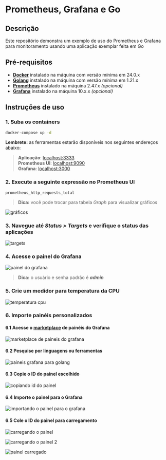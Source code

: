 # Prometheus, Grafana e Go

## Descrição

Este repositório demonstra um exemplo de uso do Prometheus e Grafana para monitoramento usando uma aplicação exemplar feita em Go

## Pré-requisitos

- **[Docker](https://docs.docker.com/get-docker/)** instalado na máquina com versão mínima em 24.0.x
- **[Golang](https://go.dev/dl/)** instalado na máquina com versão mínima em 1.21.x
- **[Prometheus](https://prometheus.io/download/)** instalado na máquina 2.47.x *(opcional)*
- **[Grafana](https://grafana.com/grafana/download?pg=get&plcmt=selfmanaged-box1-cta1)** instalado na máquina 10.x.x *(opcional)*

## Instruções de uso

### 1. Suba os containers

```bash
docker-compose up -d
```

**Lembrete:** as ferramentas estarão disponíveis nos seguintes endereços abaixo:

> **Aplicação**: [localhost:3333](http://localhost:3333) <br>
> **Prometheus UI**: [localhost:9090](http://localhost:9090) <br>
> **Grafana**: [localhost:3000](http://localhost:3000)

### 2. Execute a seguinte expressão no Prometheus UI

```text
prometheus_http_requests_total
```

> **Dica:** você pode trocar para tabela *Graph* para visualizar gráficos

  ![gráficos](./screenshots/graficos.png)

### 3. Navegue até ***Status > Targets*** e verifique o status das aplicações

  ![targets](./screenshots/targets.png)

### 4. Acesse o painel do Grafana

  ![painel do grafana](./screenshots/grafana.png)

> **Dica:** o usuário e senha padrão é ***admin***

### 5. Crie um medidor para temperatura da CPU

  ![temperatura cpu](./screenshots/cpu-grafana.png)

### 6. Importe painéis personalizados

#### 6.1 Acesse o [marketplace](https://grafana.com/grafana/dashboards/) de painéis do Grafana

  ![marketplace de paineis do grafana](./screenshots/marketplace-grafana.png)

#### 6.2 Pesquise por linguagens ou ferramentas

  ![paineis grafana para golang](./screenshots/paineis-golang.png)

#### 6.3 Copie o ID do painel escolhido

  ![copiando id do painel](./screenshots/id-painel.png)

#### 6.4 Importe o painel para o Grafana

  ![importando o painel para o grafana](./screenshots/importando-painel.png)

#### 6.5 Cole o ID do painel para carregamento

  ![carregando o painel](./screenshots/carregando-painel.png)

  ![carregando o painel 2](./screenshots/carregando-painel-2.png)

  ![painel carregado](./screenshots/painel-go.png)

